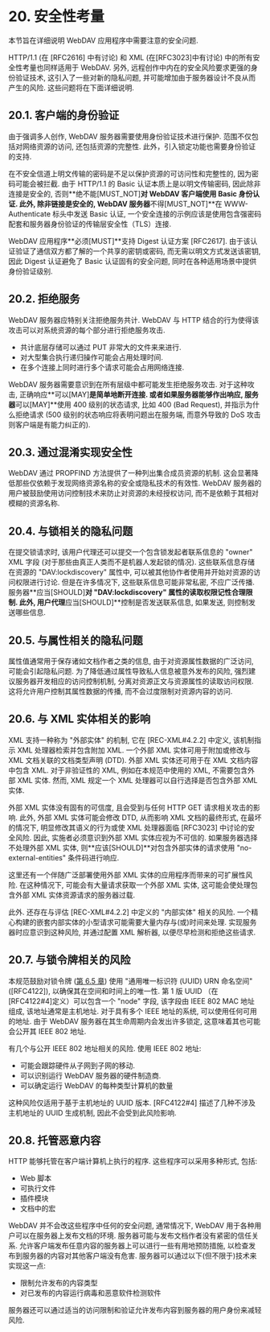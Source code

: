 # 20. 安全性考量

本节旨在详细说明 WebDAV 应用程序中需要注意的安全问题.

HTTP/1.1 (在 [RFC2616] 中有讨论) 和 XML (在[RFC3023]中有讨论)
中的所有安全性考量也同样适用于 WebDAV. 另外, 远程创作中内在的安全风险要求更强的身份验证技术,
这引入了一些对新的隐私问题, 并可能增加由于服务器设计不良从而产生的风险.
这些问题将在下面详细说明.

## 20.1. 客户端的身份验证

由于强调多人创作, WebDAV 服务器需要使用身份验证技术进行保护. 范围不仅包括对网络资源的访问,
还包括资源的完整性. 此外，引入锁定功能也需要身份验证的支持.

在不安全信道上明文传输的密码是不足以保护资源的可访问性和完整性的, 因为密码可能会被拦截.
由于 HTTP/1.1 的 Basic 认证本质上是以明文传输密码, 因此除非连接是安全的,
否则**绝不能[MUST_NOT]**对 WebDAV 客户端使用 Basic 身份认证. 此外, 除非链接是安全的,
WebDAV 服务器**不得[MUST_NOT]**在 WWW-Authenticate 标头中发送 Basic 认证,
一个安全连接的示例应该是使用包含强密码配套和服务器身份验证的传输层安全性（TLS）连接.

WebDAV 应用程序**必须[MUST]**支持 Digest 认证方案 [RFC2617].
由于该认证验证了通信双方都了解的一个共享的密钥或密码, 而无需以明文方式发送该密钥,
因此 Digest 认证避免了 Basic 认证固有的安全问题, 同时在各种适用场景中提供身份验证级别.

## 20.2. 拒绝服务

WebDAV 服务器应特别关注拒绝服务共计.
WebDAV 与 HTTP 结合的行为使得该攻击可以对系统资源的每个部分进行拒绝服务攻击.

- 共计底层存储可以通过 PUT 非常大的文件来来进行.
- 对大型集合执行递归操作可能会占用处理时间.
- 在多个连接上同时进行多个请求可能会占用网络连接.

WebDAV 服务器需要意识到在所有层级中都可能发生拒绝服务攻击.
对于这种攻击, 正确响应**可以[MAY]**是简单地断开连接. 或者如果服务器能够作出响应,
服务器**可以[MAY]**使用 400 级别的状态请求, 比如 400 (Bad Request),
并指示为什么拒绝请求 (500 级别的状态响应将表明问题出在服务端,
而意外导致的 DoS 攻击则客户端是有能力纠正的).

## 20.3. 通过混淆实现安全性

WebDAV 通过 PROPFIND 方法提供了一种列出集合成员资源的机制.
这会显著降低那些仅依赖于发现网络资源名称的安全或隐私技术的有效性.
WebDAV 服务器的用户被鼓励使用访问控制技术来防止对资源的未经授权访问,
而不是依赖于其相对模糊的资源名称.

## 20.4. 与锁相关的隐私问题

在提交锁请求时, 该用户代理还可以提交一个包含锁发起者联系信息的 "owner" XML 字段
(对于那些由真正人类而不是机器人发起锁的情况).
这些联系信息存储在资源的 "DAV:lockdiscovery" 属性中,
可以被其他协作者使用并开始对资源的访问权限进行讨论. 但是在许多情况下, 这些联系信息可能非常私密,
不应广泛传播. 服务器**应当[SHOULD]**对 "DAV:lockdiscovery" 属性的读取权限记性合理限制.
此外, 用户代理**应当[SHOULD]**控制是否发送联系信息, 如果发送, 则控制发送哪些信息.

## 20.5. 与属性相关的隐私问题

属性值通常用于保存诸如文档作者之类的信息, 由于对资源属性数据的广泛访问, 可能会引起隐私问题.
为了降低通过属性导致私人信息被意外发布的风险, 强烈建议服务器开发相应的访问控制机制,
分离对资源正文与资源属性的读取访问权限. 这将允许用户控制其属性数据的传播,
而不会过度限制对资源内容的访问.

## 20.6. 与 XML 实体相关的影响

XML 支持一种称为 "外部实体" 的机制, 它在 [REC-XML#4.2.2] 中定义,
该机制指示 XML 处理器检索并包含附加 XML.
一个外部 XML 实体可用于附加或修改与 XML 文档关联的文档类型声明 (DTD).
外部 XML 实体还可用于在 XML 文档内容中包含 XML.
对于非验证性的 XML, 例如在本规范中使用的 XML, 不需要包含外部 XML 实体.
然而, XML 规定一个 XML 处理器可以自行选择是否包含外部 XML 实体.

外部 XML 实体没有固有的可信度, 且会受到与任何 HTTP GET 请求相关攻击的影响.
此外, 外部 XML 实体可能会修改 DTD, 从而影响 XML 文档的最终形式, 在最坏的情况下,
明显修改其语义的行为或使 XML 处理器面临 [RFC3023] 中讨论的安全风险.
因此, 实施者必须意识到外部 XML 实体应视为不可信的. 如果服务器选择不处理外部 XML 实体,
则**应该[SHOULD]**对包含外部实体的请求使用 "no-external-entities" 条件码进行响应.

这里还有一个伴随广泛部署使用外部 XML 实体的应用程序而带来的可扩展性风险. 在这种情况下,
可能会有大量请求获取一个外部 XML 实体, 这可能会使处理包含外部 XML 实体资源请求的服务器过载.

此外. 还存在与评估 [REC-XML#4.2.2] 中定义的 "内部实体" 相关的风险.
一个精心构建的嵌套内部实体的小型请求可能需要大量内存与(或)时间来处理.
实现服务器时应意识到这种风险, 并通过配置 XML 解析器, 以便尽早检测和拒绝这些请求.

## 20.7. 与锁令牌相关的风险

本规范鼓励对锁令牌 ([第 6.5 章][SECTION#6.5]) 使用 "通用唯一标识符 (UUID) URN 命名空间"
([RFC4122]), 以确保其在空间和时间上的唯一性.
第 1 版 UUID （在[RFC4122#4]定义）可以包含一个 "node" 字段,
该字段由 IEEE 802 MAC 地址组成, 该地址通常是主机地址. 对于具有多个 IEEE 地址的系统,
可以使用任何可用的地址. 由于 WebDAV 服务器在其生命周期内会发出许多锁定,
这意味着其也可能会公开其 IEEE 802 地址.

有几个与公开 IEEE 802 地址相关的风险. 使用 IEEE 802 地址:

- 可能会跟踪硬件从子网到子网的移动.
- 可以识别运行 WebDAV 服务器的硬件制造商.
- 可以确定运行 WebDAV 的每种类型计算机的数量

这种风险仅适用于基于主机地址的 UUID 版本.
[RFC4122#4] 描述了几种不涉及主机地址的 UUID 生成机制, 因此不会受到此风险影响.

## 20.8. 托管恶意内容

HTTP 能够托管在客户端计算机上执行的程序. 这些程序可以采用多种形式, 包括:

- Web 脚本
- 可执行文件
- 插件模块
- 文档中的宏

WebDAV 并不会改这些程序中任何的安全问题, 通常情况下,
WebDAV 用于各种用户可以在服务器上发布文档的环境. 服务器可能与发布文档作者没有紧密的信任关系.
允许客户端发布任意内容的服务器上可以进行一些有用地预防措施,
以检查发布到服务器的内容对其他客户端没有危害. 服务器可以通过以下(但不限于)技术来实现这一点:

- 限制允许发布的内容类型
- 对已发布的内容运行病毒和恶意软件检测软件

服务器还可以通过适当的访问限制和验证允许发布内容到服务器的用户身份来减轻风险.

<!-- refs -->

[SECTION#6.5]: 6-locking.md#65-锁令牌
